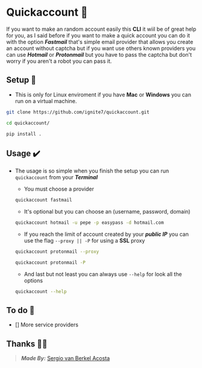 # Quickaccount 📨

If you want to make an random account easily this **CLI** it wiil be of great
help for you, as I said before if you want to make a quick account you can do it
with the option **_Fastmail_** that's simple email provider that allows you
create an account without captcha but if you want use others known providers
you can use **_Hotmail_** or **_Protonmail_** but you have to pass the
captcha but don't worry if you aren't a robot you can pass it.

## Setup 🧲

- This is only for Linux enviroment if you have **Mac** or **Windows** you
can run on a virtual machine.

```bash
git clone https://github.com/ignite7/quickaccount.git

cd quickaccount/

pip install .
```

## Usage ✔️

- The usage is so simple when you finish the setup you can run `quickaccount`
from your **_Terminal_**

    + You must choose a provider

    ```bash
    quickaccount fastmail
    ```

    + It's optional but you can choose an (username, password, domain)

    ```bash
    quickaccount hotmail -u pepe -p easypass -d hotmail.com
    ```

    + If you reach the limit of account created by your **_public IP_** you can
    use the flag ```--proxy || -P``` for using a **SSL** proxy

    ```bash
    quickaccount protonmail --proxy

    quickaccount protonmail -P
    ```

    + And last but not least you can always use ```--help``` for look all the
    options

    ```bash
    quickaccount --help
    ```

## To do 🔮

- [] More service providers

## Thanks 👏🏻

> **_Made By:_** [Sergio van Berkel Acosta](https://www.sergiovanberkel.com/)
